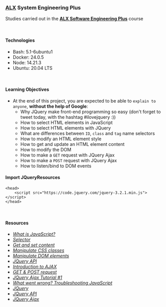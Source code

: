 ### [ALX](https://www.alxafrica.com/) System Engineering Plus

Studies carried out in the **[ALX Software Engineering Plus](https://www.alxafrica.com/software-engineering-plus/)** course

<br />

#### Technologies

* Bash:     5.1-6ubuntu1
* Docker:   24.0.5
* Node:     14.21.3
* Ubuntu:   20.04 LTS

<br />

#### Learning Objectives

* At the end of this project, you are expected to be able to `explain to anyone`, **without the help of Google**:
    * Why JQuery make front-end programming so easy (don't forget to tweet today, with the hashtag #ilovejquery :))
    * How to select HTML elements in JavaScript
    * How to select HTML elements with JQuery
    * What are differences between `ID`, `class` and `tag` name selectors
    * How to modify an HTML element style
    * How to get and update an HTML element content
    * How to modify the DOM
    * How to make a `GET` request with JQuery Ajax
    * How to make a `POST` request with JQuery Ajax
    * How to listen/bind to DOM events

#### Import JQueryResources

```
<head>
    <script src="https://code.jquery.com/jquery-3.2.1.min.js"></script>
</head>
```

<br />

#### Resources

* _[What is JavaScript?](https://developer.mozilla.org/en-US/docs/Learn/JavaScript/First_steps/What_is_JavaScript)_
* _[Selector](https://jquery-tutorial.net/selectors/using-elements-ids-and-classes/)_
* _[Get and set content](https://jquery-tutorial.net/dom-manipulation/getting-and-setting-content/)_
* _[Manipulate CSS classes](https://jquery-tutorial.net/dom-manipulation/getting-and-setting-css-classes/)_
* _[Manipulate DOM elements](https://jquery-tutorial.net/dom-manipulation/the-append-and-prepend-methods/)_
* _[JQuery API](https://oscarotero.com/jquery/)_
* _[Introduction to AJAX](https://jquery-tutorial.net/ajax/introduction/)_
* _[GET & POST request](https://jquery-tutorial.net/ajax/the-get-and-post-methods/)_
* _[JQuery Ajax Tutorial #1](https://www.youtube.com/watch?v=fEYx8dQr_cQ)_
* _[What went wrong? Troubleshooting JavaScript](https://developer.mozilla.org/en-US/docs/Learn/JavaScript/First_steps/What_went_wrong)_
* _[JQuery](https://jquery.com/)_
* _[JQuery API](https://api.jquery.com/)_
* _[JQuery Ajax](https://learn.jquery.com/ajax/)_

<br />
